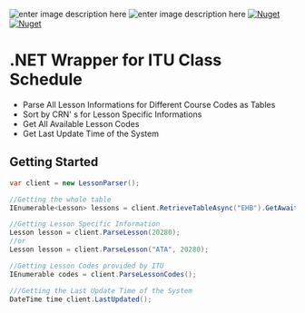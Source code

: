 ![enter image description here](https://img.shields.io/badge/Made%20With-C%23-blueviolet?style=for-the-badge)
![enter image description here](https://img.shields.io/github/license/Cenngo/ITU_QuotaAPI?style=flat-square)
<a href="https://www.nuget.org/packages/ITU_QuotaAPI/"><img alt="Nuget" src="https://img.shields.io/nuget/v/ITU_QuotaAPI?logo=nuget&style=flat-square"></a>
<a href="https://www.nuget.org/packages/ITU_QuotaAPI/"><img alt="Nuget" src="https://img.shields.io/nuget/dt/ITU_QuotaAPI?color=orange&logo=nuget&style=flat-square"></a>

# .NET Wrapper for ITU Class Schedule
* Parse All Lesson Informations for Different Course Codes as Tables
* Sort by CRN' s for Lesson Specific Informations
* Get All Available Lesson Codes
* Get Last Update Time of the System

## Getting Started
```csharp
var client = new LessonParser();

//Getting the whole table
IEnumerable<Lesson> lessons = client.RetrieveTableAsync("EHB").GetAwaiter().GetResult();

//Getting Lesson Specific Information
Lesson lesson = client.ParseLesson(20280);
//or
Lesson lesson = client.ParseLesson("ATA", 20280);

//Getting Lesson Codes provided by ITU
IEnumerable codes = client.ParseLessonCodes();

///Getting the Last Update Time of the System
DateTime time client.LastUpdated();
```
